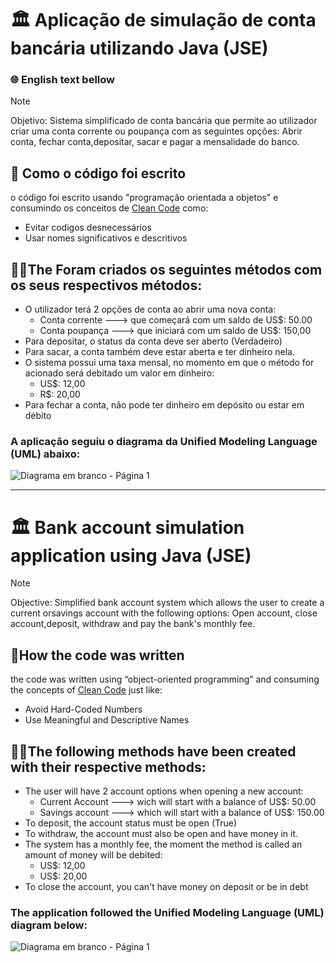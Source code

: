 # 🏛️ Aplicação de simulação de conta bancária utilizando Java (JSE) 
### 🌐 English text bellow 
> [!NOTE]
> Objetivo: Sistema simplificado de conta bancária que permite ao utilizador criar uma conta corrente ou poupança com as seguintes opções: Abrir conta, fechar conta,depositar, sacar e pagar a mensalidade do banco.

## 📝 Como o código foi escrito

o código foi escrito usando "programação orientada a objetos" e consumindo os conceitos de [Clean Code](https://blog.codacy.com/what-is-clean-code) como:
* Evitar codigos desnecessários
* Usar nomes significativos e descritivos

## 👨‍💻The Foram criados os seguintes métodos com os seus respectivos métodos:
* O utilizador terá 2 opções de conta ao abrir uma nova conta:
    * Conta corrente ---> que começará com um saldo de US$: 50.00
    * Conta poupança ---> que iniciará com um saldo de US$: 150,00
* Para depositar, o status da conta deve ser aberto (Verdadeiro)
* Para sacar, a conta também deve estar aberta e ter dinheiro nela.
* O sistema possui uma taxa mensal, no momento em que o método for acionado será debitado um valor em dinheiro:
  * US$: 12,00
  * R$: 20,00
* Para fechar a conta, não pode ter dinheiro em depósito ou estar em débito

### A aplicação seguiu o diagrama da Unified Modeling Language (UML) abaixo:

![Diagrama em branco - Página 1](https://github.com/Gabriel2893/bank-account/assets/146888502/2f4c64a7-9a1c-41c7-ae09-ff220935967d)

-------------------------------------------------------------------------------------------

# 🏛️ Bank account simulation application using Java (JSE) 

> [!NOTE]
> Objective: Simplified bank account system which allows the user to create a current orsavings account with the following options: Open account, close account,deposit, withdraw and pay the bank's monthly fee.

## 📝How the code was written

the code was written using “object-oriented programming” and consuming the concepts of  [Clean Code](https://blog.codacy.com/what-is-clean-code) just like:
* Avoid Hard-Coded Numbers
* Use Meaningful and Descriptive Names

## 👨‍💻The following methods have been created with their respective methods:
* The user will have 2 account options when opening a new account:
    * Current Account  ---> wich will start with a balance of US$: 50.00
    * Savings account  ---> which will start with a balance of US$: 150.00
* To deposit, the account status must be open (True)
* To withdraw, the account must also be open and have money in it.
* The system has a monthly fee, the moment the method is called an amount of money will be debited:
  * US$: 12,00
  * US$: 20,00
* To close the account, you can't have money on deposit or be in debt

### The application followed the Unified Modeling Language (UML) diagram below:

![Diagrama em branco - Página 1](https://github.com/Gabriel2893/bank-account/assets/146888502/2f4c64a7-9a1c-41c7-ae09-ff220935967d)



